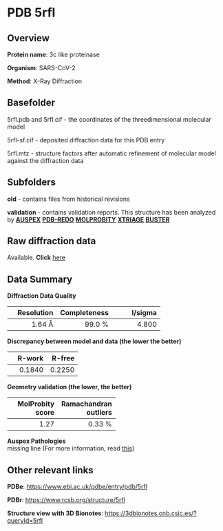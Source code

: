 # PDB 5rfl

## Overview

**Protein name**: 3c like proteinase

**Organism**: SARS-CoV-2

**Method**: X-Ray Diffraction

## Basefolder

5rfl.pdb and 5rfl.cif - the coordinates of the threedimensional molecular model

5rfl-sf.cif - deposited diffraction data for this PDB entry

5rfl.mtz - structure factors after automatic refinement of molecular model against the diffraction data

## Subfolders



**old** - contains files from historical revisions

**validation** - contains validation reports. This structure has been analyzed by [**AUSPEX**](https://github.com/thorn-lab/coronavirus_structural_task_force/tree/master/pdb/3c_like_proteinase/SARS-CoV-2/5rfl/validation/auspex) [**PDB-REDO**](https://github.com/thorn-lab/coronavirus_structural_task_force/tree/master/pdb/3c_like_proteinase/SARS-CoV-2/5rfl/validation/pdb-redo) [**MOLPROBITY**](https://github.com/thorn-lab/coronavirus_structural_task_force/tree/master/pdb/3c_like_proteinase/SARS-CoV-2/5rfl/validation/molprobity) [**XTRIAGE**](https://github.com/thorn-lab/coronavirus_structural_task_force/blob/master/pdb/3c_like_proteinase/SARS-CoV-2/5rfl/validation/Xtriage_output.log) [**BUSTER**](https://www.globalphasing.com/buster/wiki/index.cgi?Covid19Pdb5RFL) 



## Raw diffraction data

Available. **Click** [here](https://zenodo.org/record/3731412) 

## Data Summary
**Diffraction Data Quality**

|   | Resolution | Completeness| I/sigma |
|---|-------------:|----------------:|--------------:|
|   |1.64 Å|99.0  %|<img width=50/>4.800|

**Discrepancy between model and data (the lower the better)**

|   | **R-work**| **R-free**   
|---|-------------:|----------------:|           
||  0.1840|  0.2250|

**Geometry validation (the lower, the better)**

|   |**MolProbity<br>score**| **Ramachandran<br>outliers** 
|---|-------------:|----------------:|
||  1.27|  0.33 %|

**Auspex Pathologies**<br> missing line (For more information, read [this](https://github.com/thorn-lab/coronavirus_structural_task_force/blob/master/pdb/3c_like_proteinase/SARS-CoV-2/5rfl/validation/auspex/5rfl_auspex_comments.txt))

 



## Other relevant links 
**PDBe**:  https://www.ebi.ac.uk/pdbe/entry/pdb/5rfl
 
**PDBr**: https://www.rcsb.org/structure/5rfl 

**Structure view with 3D Bionotes**: https://3dbionotes.cnb.csic.es/?queryId=5rfl

